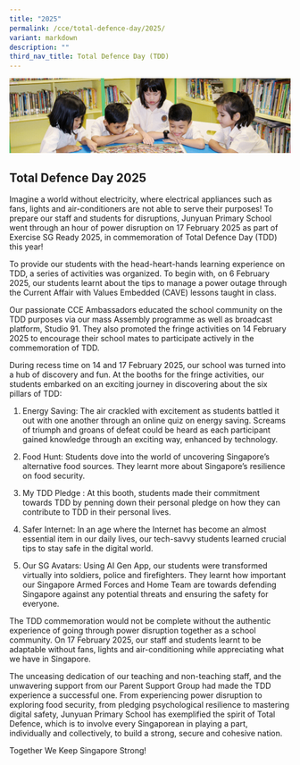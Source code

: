 ```yaml
---
title: "2025"
permalink: /cce/total-defence-day/2025/
variant: markdown
description: ""
third_nav_title: Total Defence Day (TDD)
---
```

![](/images/banner.gif)

 
Total Defence Day 2025&nbsp;
-----------------------
Imagine a world without electricity, where electrical appliances such as fans, lights and air-conditioners are not able to serve their purposes! To prepare our staff and students for disruptions, Junyuan Primary School went through an hour of power disruption on 17 February 2025 as part of Exercise SG Ready 2025, in commemoration of Total Defence Day (TDD) this year!

To provide our students with the head-heart-hands learning experience on TDD, a series of activities was organized. To begin with, on 6 February 2025, our students learnt about the tips to manage a power outage through the Current Affair with Values Embedded (CAVE) lessons taught in class. 

Our passionate CCE Ambassadors educated the school community on the TDD purposes via our mass Assembly programme as well as broadcast platform, Studio 91. They also promoted the fringe activities on 14 February 2025 to encourage their school mates to participate actively in the commemoration of TDD. 

During recess time on 14 and 17 February 2025, our school was turned into a hub of discovery and fun. At the booths for the fringe activities, our students embarked on an exciting journey in discovering about the six pillars of TDD:

1. Energy Saving: The air crackled with excitement as students battled it out with one another through an online quiz on energy saving. Screams of triumph and groans of defeat could be heard as each participant gained knowledge through an exciting way, enhanced by technology.

2. Food Hunt: Students dove into the world of uncovering Singapore’s alternative food sources. They learnt more about Singapore’s resilience on food security.

3. My TDD Pledge : At this booth, students made their commitment towards TDD by penning down their personal pledge on how they can contribute to TDD in their personal lives.
 
4. Safer Internet: In an age where the Internet has become an almost essential item in our daily lives, our tech-savvy students learned crucial tips to stay safe in the digital world.
 
5. Our SG Avatars: Using AI Gen App, our students were transformed virtually into soldiers, police and firefighters. They learnt how important our Singapore Armed Forces and Home Team are towards defending Singapore against any potential threats and ensuring the safety for everyone. 

The TDD commemoration would not be complete without the authentic experience of going through power disruption together as a school community. On 17 February 2025, our staff and students learnt to be adaptable without fans, lights and air-conditioning while appreciating what we have in Singapore.

The unceasing dedication of our teaching and non-teaching staff, and the unwavering support from our Parent Support Group had made the TDD experience a successful one. From experiencing power disruption to exploring food security, from pledging psychological resilience to mastering digital safety, Junyuan Primary School has exemplified the spirit of Total Defence, which is to involve every Singaporean in playing a part, individually and collectively, to build a strong, secure and cohesive nation.

Together We Keep Singapore Strong!
